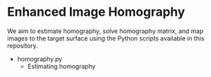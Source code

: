 # Enhanced Image Homography

We aim to estimate homography, solve homography matrix, and map images to the target surface using the Python scripts available in this repository.

- homography.py
	- Estimating homography